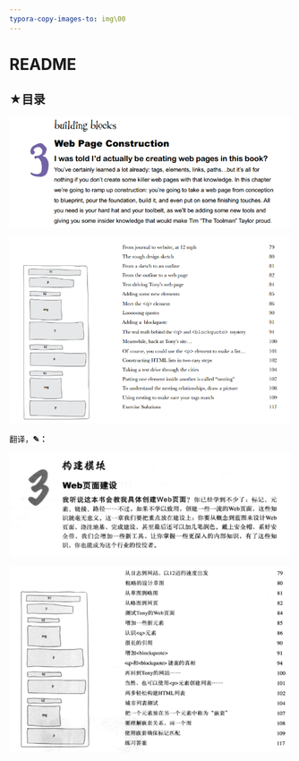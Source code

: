 ```yaml
---
typora-copy-images-to: img\00
---
```


# README

## ★目录

![1543843194595](img/00/1543843194595.png)

![1543843241876](img/00/1543843241876.png)

翻译，**✎：**

![1543843522541](img/00/1543843522541.png)

![1543843539344](img/00/1543843539344.png)


